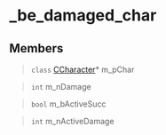 # _be_damaged_char
 
## Members
 
> `class` [CCharacter](lua/classes/CCharacter.md)* m_pChar
 
> `int` m_nDamage
 
> `bool` m_bActiveSucc
 
> `int` m_nActiveDamage
 

